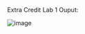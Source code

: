 Extra Credit Lab 1 Ouput:




![image](https://user-images.githubusercontent.com/117482418/220211148-38a710b8-ba39-4ed6-b2c1-7cd0e650772e.png)

